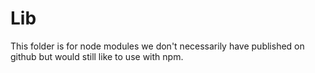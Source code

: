 # Lib

This folder is for node modules we don't necessarily have published on github but
would still like to use with npm.
